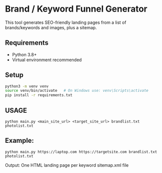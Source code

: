 # Brand / Keyword Funnel Generator

This tool generates SEO-friendly landing pages from a list of brands/keywords and images, plus a sitemap.

## Requirements
- Python 3.8+
- Virtual environment recommended

## Setup
```bash
python3 -m venv venv
source venv/bin/activate   # On Windows use: venv\Scripts\activate
pip install -r requirements.txt
```

## USAGE
```
python main.py <main_site_url> <target_site_url> brandlist.txt photolist.txt
```

## Example:
```
python main.py https://laptop.com https://targetsite.com brandlist.txt photolist.txt
```

Output:
One HTML landing page per keyword
sitemap.xml file
